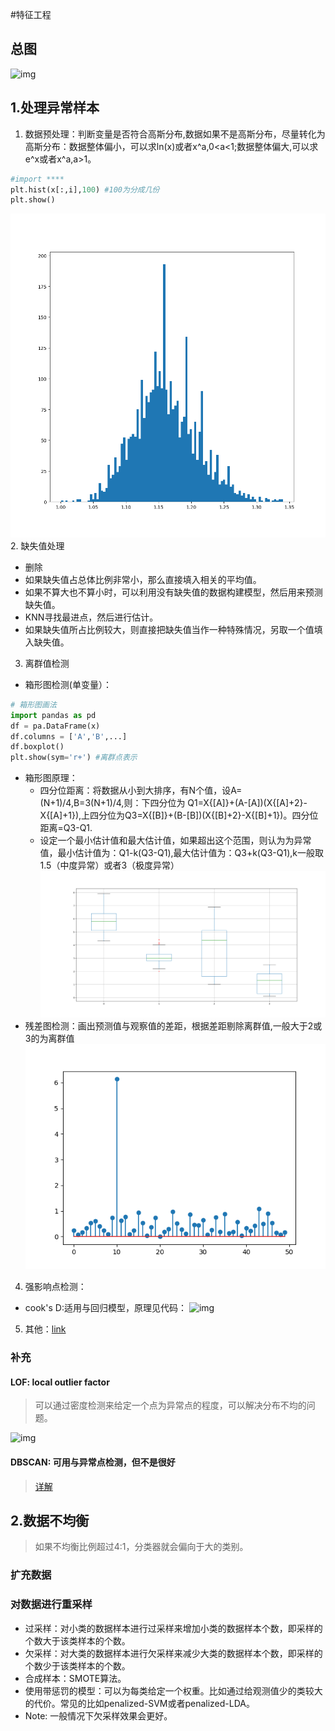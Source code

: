 #特征工程
## 总图
![img](http://images2015.cnblogs.com/blog/927391/201604/927391-20160430145122660-830141495.jpg)

## 1.处理异常样本
1. 数据预处理：判断变量是否符合高斯分布,数据如果不是高斯分布，尽量转化为高斯分布：数据整体偏小，可以求ln(x)或者x^a,0<a<1;数据整体偏大,可以求e^x或者x^a,a>1。   
~~~python
#import ****
plt.hist(x[:,i],100) #100为分成几份
plt.show()
~~~
![img](https://raw.githubusercontent.com/jwcesign/machine_learning/master/pic_save/1.png)
2. 缺失值处理
  * 删除
  * 如果缺失值占总体比例非常小，那么直接填入相关的平均值。
  * 如果不算大也不算小时，可以利用没有缺失值的数据构建模型，然后用来预测缺失值。
  * KNN寻找最进点，然后进行估计。
  * 如果缺失值所占比例较大，则直接把缺失值当作一种特殊情况，另取一个值填入缺失值。
3. 离群值检测
  * 箱形图检测(单变量）：
  ~~~python
  # 箱形图画法
  import pandas as pd
  df = pa.DataFrame(x)
  df.columns = ['A','B',...]
  df.boxplot()
  plt.show(sym='r+') #离群点表示
  ~~~
  * 箱形图原理：
    * 四分位距离：将数据从小到大排序，有N个值，设A=(N+1)/4,B=3(N+1)/4,则：下四分位为 Q1=X{[A]}+(A-[A])(X{[A]+2}-X{[A]+1}),上四分位为Q3=X{[B]}+(B-[B])(X{[B]+2}-X{[B]+1})。四分位距离=Q3-Q1.
    * 设定一个最小估计值和最大估计值，如果超出这个范围，则认为为异常值，最小估计值为：Q1-k(Q3-Q1),最大估计值为：Q3+k(Q3-Q1),k一般取1.5（中度异常）或者3（极度异常）    
![img](https://raw.githubusercontent.com/jwcesign/machine_learning/master/pic_save/2.png)
  * 残差图检测：画出预测值与观察值的差距，根据差距剔除离群值,一般大于2或3的为离群值
![img](https://raw.githubusercontent.com/jwcesign/machine_learning/master/pic_save/3.png)
4. 强影响点检测：
  * cook's D:适用与回归模型，原理见代码：
  ![img](http://www.zhihu.com/equation?tex=D%7B_i%7D%3D%5Cfrac%7B%5Csum_%7Bj%3D1%7D%5E%7Bn%7D%5Cleft%28+%5Chat%7BY%7D_%7Bj%7D+-+%5Chat%7BY%7D_%7Bj+%5Cleft%28i+%5Cright%29%7D+%5Cright%29%5E%7B2%7D%7D%7Bp+%5Ctimes+MSE%7D)
5. 其他：[link](blog.csdn.net/mr_tyting/article/details/77371157)
### 补充
#### LOF: local outlier factor
> 可以通过密度检测来给定一个点为异常点的程度，可以解决分布不均的问题。

![img](http://img.blog.csdn.net/20160618150545625)
#### DBSCAN: 可用与异常点检测，但不是很好
> [详解](http://blog.csdn.net/itplus/article/details/10088625)

## 2.数据不均衡
> 如果不均衡比例超过4:1，分类器就会偏向于大的类别。
### 扩充数据
### 对数据进行重采样
* 过采样：对小类的数据样本进行过采样来增加小类的数据样本个数，即采样的个数大于该类样本的个数。
* 欠采样：对大类的数据样本进行欠采样来减少大类的数据样本个数，即采样的个数少于该类样本的个数。
* 合成样本：SMOTE算法。
* 使用带惩罚的模型：可以为每类给定一个权重。比如通过给观测值少的类较大的代价。常见的比如penalized-SVM或者penalized-LDA。
* Note: 一般情况下欠采样效果会更好。
